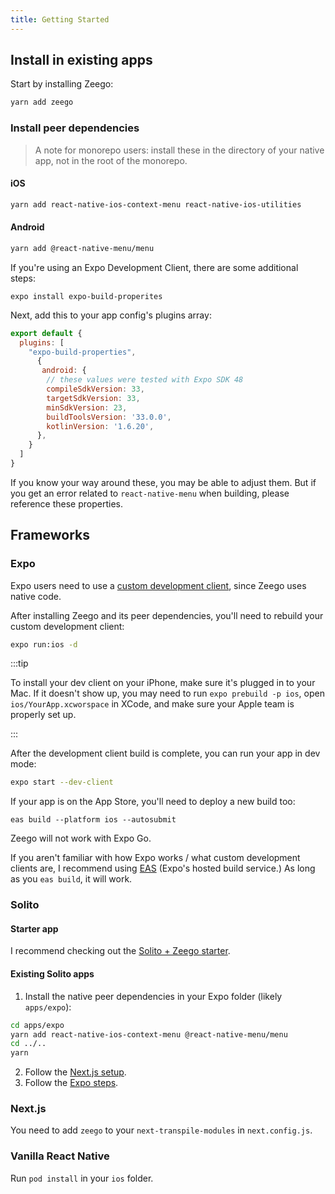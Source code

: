 ```yaml
---
title: Getting Started
---
```


<!-- <img src="/img/install.svg" alt="yarn add zeego" style={{ borderRadius: '16px' }} /> -->

## Install in existing apps

Start by installing Zeego:

```sh
yarn add zeego
```

### Install peer dependencies

> A note for monorepo users: install these in the directory of your native app, not in the root of the monorepo.

#### iOS

```sh
yarn add react-native-ios-context-menu react-native-ios-utilities
```

#### Android

```sh
yarn add @react-native-menu/menu
```

If you're using an Expo Development Client, there are some additional steps:

```yarn
expo install expo-build-properites
```

Next, add this to your app config's plugins array:

```js
export default {
  plugins: [
    "expo-build-properties",
      {
       android: {
        // these values were tested with Expo SDK 48
        compileSdkVersion: 33,
        targetSdkVersion: 33,
        minSdkVersion: 23,
        buildToolsVersion: '33.0.0',
        kotlinVersion: '1.6.20',
      },
    }
  ]
}

```

If you know your way around these, you may be able to adjust them. But if you get an error related to `react-native-menu` when building, please reference these properties.

## Frameworks

### Expo

Expo users need to use a [custom development client](https://blog.expo.dev/introducing-custom-development-clients-5a2c79a9ddf8), since Zeego uses native code.

After installing Zeego and its peer dependencies, you'll need to rebuild your custom development client:

```bash
expo run:ios -d
```

:::tip

To install your dev client on your iPhone, make sure it's plugged in to your Mac. If it doesn't show up, you may need to run `expo prebuild -p ios`, open `ios/YourApp.xcworspace` in XCode, and make sure your Apple team is properly set up.

:::

After the development client build is complete, you can run your app in dev mode:

```bash
expo start --dev-client
```

If your app is on the App Store, you'll need to deploy a new build too:

```
eas build --platform ios --autosubmit
```

Zeego will not work with Expo Go.

If you aren't familiar with how Expo works / what custom development clients are, I recommend using [EAS](https://expo.dev/eas) (Expo's hosted build service.) As long as you `eas build`, it will work.

### Solito

#### Starter app

I recommend checking out the [Solito + Zeego starter](/start).

#### Existing Solito apps

1. Install the native peer dependencies in your Expo folder (likely `apps/expo`):

```sh
cd apps/expo
yarn add react-native-ios-context-menu @react-native-menu/menu
cd ../..
yarn
```

2. Follow the [Next.js setup](#nextjs).
3. Follow the [Expo steps](#expo).

### Next.js

You need to add `zeego` to your `next-transpile-modules` in `next.config.js`.

### Vanilla React Native

Run `pod install` in your `ios` folder.
